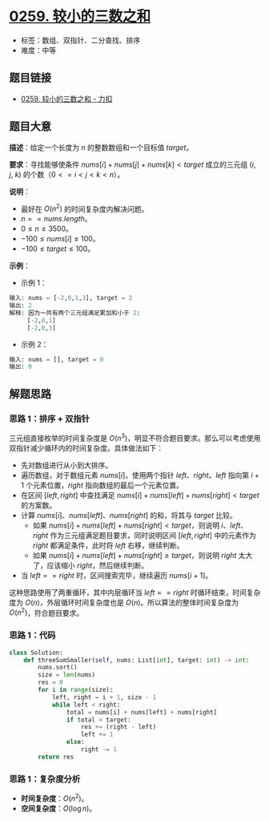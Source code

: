# [0259. 较小的三数之和](https://leetcode.cn/problems/3sum-smaller/)

- 标签：数组、双指针、二分查找、排序
- 难度：中等

## 题目链接

- [0259. 较小的三数之和 - 力扣](https://leetcode.cn/problems/3sum-smaller/)

## 题目大意

**描述**：给定一个长度为 $n$ 的整数数组和一个目标值 $target$。

**要求**：寻找能够使条件 $nums[i] + nums[j] + nums[k] < target$ 成立的三元组  ($i$, $j$, $k$) 的个数（$0 <= i < j < k < n$）。

**说明**：

- 最好在 $O(n^2)$ 的时间复杂度内解决问题。
- $n == nums.length$。
- $0 \le n \le 3500$。
- $-100 \le nums[i] \le 100$。
- $-100 \le target \le 100$。

**示例**：

- 示例 1：

```python
输入: nums = [-2,0,1,3], target = 2
输出: 2 
解释: 因为一共有两个三元组满足累加和小于 2:
     [-2,0,1]
     [-2,0,3]
```

- 示例 2：

```python
输入: nums = [], target = 0
输出: 0
```

## 解题思路

### 思路 1：排序 + 双指针

三元组直接枚举的时间复杂度是 $O(n^3)$，明显不符合题目要求。那么可以考虑使用双指针减少循环内的时间复杂度。具体做法如下：

- 先对数组进行从小到大排序。
- 遍历数组，对于数组元素 $nums[i]$，使用两个指针 $left$、$right$。$left$ 指向第 $i + 1$ 个元素位置，$right$ 指向数组的最后一个元素位置。
- 在区间 $[left, right]$ 中查找满足 $nums[i] + nums[left] + nums[right] < target$的方案数。
- 计算 $nums[i]$、$nums[left]$、$nums[right]$ 的和，将其与 $target$ 比较。
  - 如果 $nums[i] + nums[left] + nums[right] < target$，则说明 $i$、$left$、$right$ 作为三元组满足题目要求，同时说明区间 $[left, right]$ 中的元素作为 $right$ 都满足条件，此时将 $left$ 右移，继续判断。
  - 如果 $nums[i] + nums[left] + nums[right] \ge target$，则说明 $right$ 太大了，应该缩小 $right$，然后继续判断。
- 当 $left == right$ 时，区间搜索完毕，继续遍历 $nums[i + 1]$。

这种思路使用了两重循环，其中内层循环当 $left == right$ 时循环结束，时间复杂度为 $O(n)$，外层循环时间复杂度也是 $O(n)$。所以算法的整体时间复杂度为 $O(n^2)$，符合题目要求。

### 思路 1：代码

```python
class Solution:
    def threeSumSmaller(self, nums: List[int], target: int) -> int:
        nums.sort()
        size = len(nums)
        res = 0
        for i in range(size):
            left, right = i + 1, size - 1
            while left < right:
                total = nums[i] + nums[left] + nums[right]
                if total < target:
                    res += (right - left)
                    left += 1
                else:
                    right -= 1
        return res
```

### 思路 1：复杂度分析

- **时间复杂度**：$O(n^2)$。
- **空间复杂度**：$O(\log n)$。

